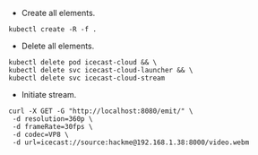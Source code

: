* Create all elements.
```shell script
kubectl create -R -f .
```
* Delete all elements.
```shell script
kubectl delete pod icecast-cloud && \
kubectl delete svc icecast-cloud-launcher && \
kubectl delete svc icecast-cloud-stream
```
* Initiate stream.
```shell script
curl -X GET -G "http://localhost:8080/emit/" \
 -d resolution=360p \
 -d frameRate=30fps \
 -d codec=VP8 \
 -d url=icecast://source:hackme@192.168.1.38:8000/video.webm
```